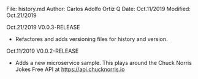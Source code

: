 File:     history.md
Author:   Carlos Adolfo Ortiz Q
Date:     Oct.11/2019
Modified: Oct.21/2019

Oct.21/2019 V0.0.3-RELEASE
- Refactores and adds versioning files for history and version.

Oct.11/2019 V0.0.2-RELEASE
- Adds a new microservice sample.
  This plays around the Chuck Norris Jokes Free API at https://api.chucknorris.io
